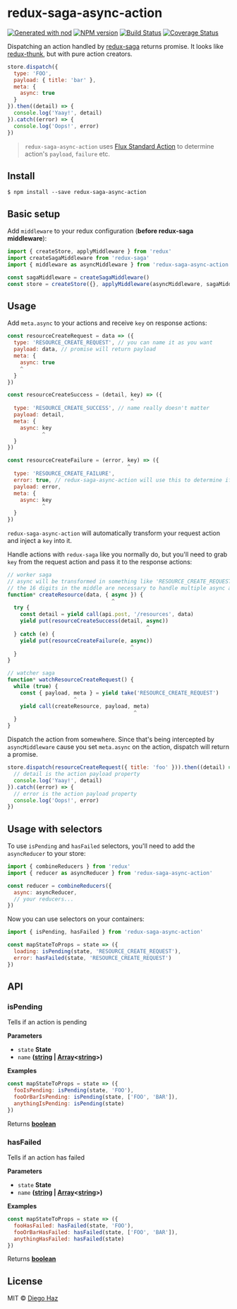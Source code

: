 # redux-saga-async-action

[![Generated with nod](https://img.shields.io/badge/generator-nod-2196F3.svg?style=flat-square)](https://github.com/diegohaz/nod)
[![NPM version](https://img.shields.io/npm/v/redux-saga-async-action.svg?style=flat-square)](https://npmjs.org/package/redux-saga-async-action)
[![Build Status](https://img.shields.io/travis/diegohaz/redux-saga-async-action/master.svg?style=flat-square)](https://travis-ci.org/diegohaz/redux-saga-async-action) [![Coverage Status](https://img.shields.io/codecov/c/github/diegohaz/redux-saga-async-action/master.svg?style=flat-square)](https://codecov.io/gh/diegohaz/redux-saga-async-action/branch/master)

Dispatching an action handled by [redux-saga](https://github.com/redux-saga/redux-saga) returns promise. It looks like [redux-thunk](https://github.com/gaearon/redux-thunk), but with pure action creators.

```js
store.dispatch({ 
  type: 'FOO',
  payload: { title: 'bar' },
  meta: {
    async: true
  }
}).then((detail) => {
  console.log('Yaay!', detail)
}).catch((error) => {
  console.log('Oops!', error)
})
```

> `redux-saga-async-action` uses [Flux Standard Action](https://github.com/acdlite/flux-standard-action) to determine action's `payload`, `failure` etc.

## Install

    $ npm install --save redux-saga-async-action

## Basic setup

Add `middleware` to your redux configuration (**before redux-saga middleware**):

```js
import { createStore, applyMiddleware } from 'redux'
import createSagaMiddleware from 'redux-saga'
import { middleware as asyncMiddleware } from 'redux-saga-async-action'

const sagaMiddleware = createSagaMiddleware()
const store = createStore({}, applyMiddleware(asyncMiddleware, sagaMiddleware))
```

## Usage

Add `meta.async` to your actions and receive `key` on response actions:

```js
const resourceCreateRequest = data => ({
  type: 'RESOURCE_CREATE_REQUEST', // you can name it as you want
  payload: data, // promise will return payload
  meta: {
    async: true
    ^
  }
})

const resourceCreateSuccess = (detail, key) => ({
                                       ^
  type: 'RESOURCE_CREATE_SUCCESS', // name really doesn't matter
  payload: detail,
  meta: {
    async: key
           ^
  }
})

const resourceCreateFailure = (error, key) => ({
                                      ^
  type: 'RESOURCE_CREATE_FAILURE',
  error: true, // redux-saga-async-action will use this to determine if that's a failed action
  payload: error,
  meta: {
    async: key
           ^
  }
})
```

`redux-saga-async-action` will automatically transform your request action and inject a `key` into it.

Handle actions with `redux-saga` like you normally do, but you'll need to grab `key` from the request action and pass it to the response actions:

```js
// worker saga
// async will be transformed in something like 'RESOURCE_CREATE_REQUEST_1234567890123456_REQUEST'
// the 16 digits in the middle are necessary to handle multiple async actions with same type
function* createResource(data, { async }) {
                                 ^
  try {
    const detail = yield call(api.post, '/resources', data)
    yield put(resourceCreateSuccess(detail, async))
                                            ^
  } catch (e) {
    yield put(resourceCreateFailure(e, async))
                                       ^
  }
}

// watcher saga
function* watchResourceCreateRequest() {
  while (true) {
    const { payload, meta } = yield take('RESOURCE_CREATE_REQUEST')
                     ^
    yield call(createResource, payload, meta)
                                        ^
  }
}
```

Dispatch the action from somewhere. Since that's being intercepted by `asyncMiddleware` cause you set `meta.async` on the action, dispatch will return a promise.

```js
store.dispatch(resourceCreateRequest({ title: 'foo' })).then((detail) => {
  // detail is the action payload property
  console.log('Yaay!', detail)
}).catch((error) => {
  // error is the action payload property
  console.log('Oops!', error)
})
```

## Usage with selectors

To use `isPending` and `hasFailed` selectors, you'll need to add the `asyncReducer` to your store:

```js
import { combineReducers } from 'redux'
import { reducer as asyncReducer } from 'redux-saga-async-action'

const reducer = combineReducers({
  async: asyncReducer,
  // your reducers...
})
```

Now you can use selectors on your containers:

```js
import { isPending, hasFailed } from 'redux-saga-async-action'

const mapStateToProps = state => ({
  loading: isPending(state, 'RESOURCE_CREATE_REQUEST'),
  error: hasFailed(state, 'RESOURCE_CREATE_REQUEST')
})
```

## API

<!-- Generated by documentation.js. Update this documentation by updating the source code. -->

### isPending

Tells if an action is pending

**Parameters**

-   `state` **State** 
-   `name` **([string](https://developer.mozilla.org/en-US/docs/Web/JavaScript/Reference/Global_Objects/String) \| [Array](https://developer.mozilla.org/en-US/docs/Web/JavaScript/Reference/Global_Objects/Array)&lt;[string](https://developer.mozilla.org/en-US/docs/Web/JavaScript/Reference/Global_Objects/String)>)** 

**Examples**

```javascript
const mapStateToProps = state => ({
  fooIsPending: isPending(state, 'FOO'),
  fooOrBarIsPending: isPending(state, ['FOO', 'BAR']),
  anythingIsPending: isPending(state)
})
```

Returns **[boolean](https://developer.mozilla.org/en-US/docs/Web/JavaScript/Reference/Global_Objects/Boolean)** 

### hasFailed

Tells if an action has failed

**Parameters**

-   `state` **State** 
-   `name` **([string](https://developer.mozilla.org/en-US/docs/Web/JavaScript/Reference/Global_Objects/String) \| [Array](https://developer.mozilla.org/en-US/docs/Web/JavaScript/Reference/Global_Objects/Array)&lt;[string](https://developer.mozilla.org/en-US/docs/Web/JavaScript/Reference/Global_Objects/String)>)** 

**Examples**

```javascript
const mapStateToProps = state => ({
  fooHasFailed: hasFailed(state, 'FOO'),
  fooOrBarHasFailed: hasFailed(state, ['FOO', 'BAR']),
  anythingHasFailed: hasFailed(state)
})
```

Returns **[boolean](https://developer.mozilla.org/en-US/docs/Web/JavaScript/Reference/Global_Objects/Boolean)** 

## License

MIT © [Diego Haz](https://github.com/diegohaz)
